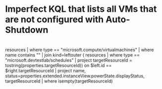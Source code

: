 #
# Imperfect KQL that lists all VMs that are not configured with Auto-Shutdown
#
resources
| where type == "microsoft.compute/virtualmachines"
| where name contains "<replace-partial-name-here>"
| join kind=leftouter  (
    resources 
    | where type == "microsoft.devtestlab/schedules"
    | project targetResourceId = tostring(properties.targetResourceId)) on $left.id == $right.targetResourceId
| project name, status=properties.extended.instanceView.powerState.displayStatus, targetResourceId
| where isempty(targetResourceId)